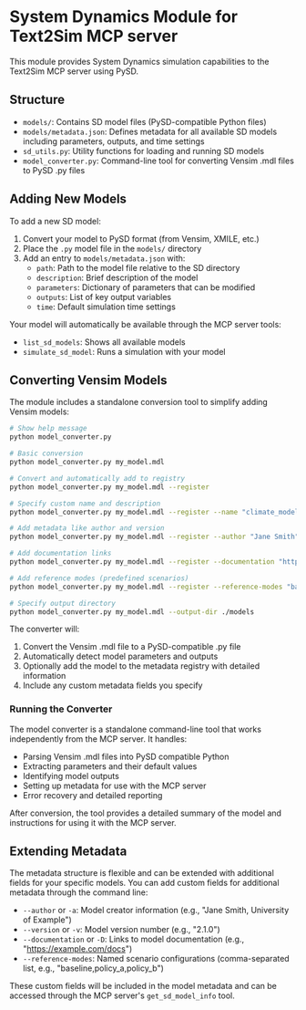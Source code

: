 # System Dynamics Module for Text2Sim MCP server

This module provides System Dynamics simulation capabilities to the Text2Sim MCP server using PySD.

## Structure

- `models/`: Contains SD model files (PySD-compatible Python files)
- `models/metadata.json`: Defines metadata for all available SD models including parameters, outputs, and time settings
- `sd_utils.py`: Utility functions for loading and running SD models
- `model_converter.py`: Command-line tool for converting Vensim .mdl files to PySD .py files

## Adding New Models

To add a new SD model:

1. Convert your model to PySD format (from Vensim, XMILE, etc.)
2. Place the `.py` model file in the `models/` directory
3. Add an entry to `models/metadata.json` with:
   - `path`: Path to the model file relative to the SD directory
   - `description`: Brief description of the model
   - `parameters`: Dictionary of parameters that can be modified
   - `outputs`: List of key output variables
   - `time`: Default simulation time settings

Your model will automatically be available through the MCP server tools:
- `list_sd_models`: Shows all available models
- `simulate_sd_model`: Runs a simulation with your model

## Converting Vensim Models

The module includes a standalone conversion tool to simplify adding Vensim models:

```bash
# Show help message
python model_converter.py

# Basic conversion
python model_converter.py my_model.mdl

# Convert and automatically add to registry
python model_converter.py my_model.mdl --register

# Specify custom name and description
python model_converter.py my_model.mdl --register --name "climate_model" --description "Climate feedback model"

# Add metadata like author and version
python model_converter.py my_model.mdl --register --author "Jane Smith" --version "1.0.2"

# Add documentation links
python model_converter.py my_model.mdl --register --documentation "https://example.com/model-docs"

# Add reference modes (predefined scenarios)
python model_converter.py my_model.mdl --register --reference-modes "baseline,policy_a,policy_b"

# Specify output directory
python model_converter.py my_model.mdl --output-dir ./models
```

The converter will:
1. Convert the Vensim .mdl file to a PySD-compatible .py file
2. Automatically detect model parameters and outputs
3. Optionally add the model to the metadata registry with detailed information
4. Include any custom metadata fields you specify

### Running the Converter

The model converter is a standalone command-line tool that works independently from the MCP server. It handles:

- Parsing Vensim .mdl files into PySD compatible Python
- Extracting parameters and their default values
- Identifying model outputs
- Setting up metadata for use with the MCP server
- Error recovery and detailed reporting

After conversion, the tool provides a detailed summary of the model and instructions for using it with the MCP server.

## Extending Metadata

The metadata structure is flexible and can be extended with additional fields for your specific models.
You can add custom fields for additional metadata through the command line:

- `--author` or `-a`: Model creator information (e.g., "Jane Smith, University of Example")
- `--version` or `-v`: Model version number (e.g., "2.1.0")
- `--documentation` or `-D`: Links to model documentation (e.g., "https://example.com/docs")
- `--reference-modes`: Named scenario configurations (comma-separated list, e.g., "baseline,policy_a,policy_b")

These custom fields will be included in the model metadata and can be accessed through the MCP server's `get_sd_model_info` tool. 